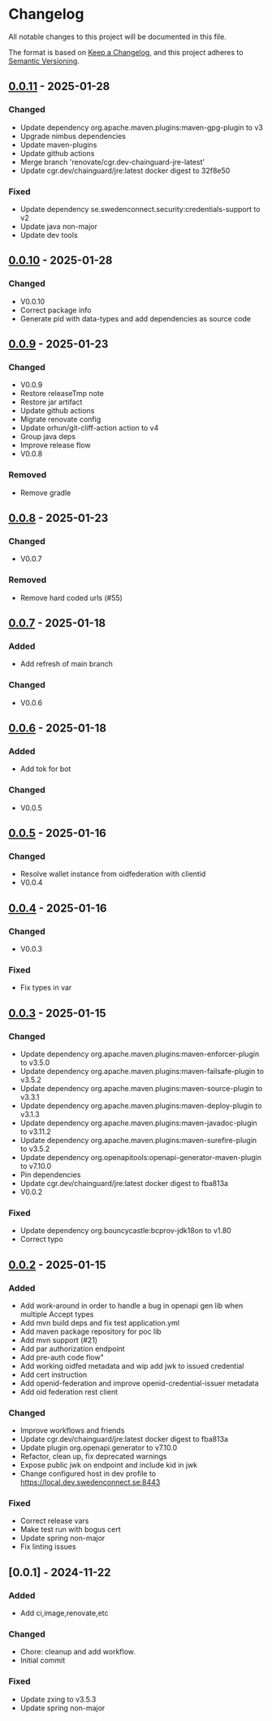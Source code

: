 # Changelog

All notable changes to this project will be documented in this file.

The format is based on [Keep a Changelog](https://keepachangelog.com/en/1.0.0/),
and this project adheres to [Semantic Versioning](https://semver.org/spec/v2.0.0.html).

## [0.0.11] - 2025-01-28

### Changed

- Update dependency org.apache.maven.plugins:maven-gpg-plugin to v3
- Upgrade nimbus dependencies
- Update maven-plugins
- Update github actions
- Merge branch 'renovate/cgr.dev-chainguard-jre-latest'
- Update cgr.dev/chainguard/jre:latest docker digest to 32f8e50

### Fixed

- Update dependency se.swedenconnect.security:credentials-support to v2
- Update java non-major
- Update dev tools

## [0.0.10] - 2025-01-28

### Changed

- V0.0.10
- Correct package info
- Generate pid with data-types and add dependencies as source code

## [0.0.9] - 2025-01-23

### Changed

- V0.0.9
- Restore releaseTmp note
- Restore jar artifact
- Update github actions
- Migrate renovate config
- Update orhun/git-cliff-action action to v4
- Group java deps
- Improve release flow
- V0.0.8

### Removed

- Remove gradle

## [0.0.8] - 2025-01-23

### Changed

- V0.0.7

### Removed

- Remove hard coded urls (#55)

## [0.0.7] - 2025-01-18

### Added

- Add refresh of main branch

### Changed

- V0.0.6

## [0.0.6] - 2025-01-18

### Added

- Add tok for bot

### Changed

- V0.0.5

## [0.0.5] - 2025-01-16

### Changed

- Resolve wallet instance from oidfederation with clientid
- V0.0.4

## [0.0.4] - 2025-01-16

### Changed

- V0.0.3

### Fixed

- Fix types in var

## [0.0.3] - 2025-01-15

### Changed

- Update dependency org.apache.maven.plugins:maven-enforcer-plugin to v3.5.0
- Update dependency org.apache.maven.plugins:maven-failsafe-plugin to v3.5.2
- Update dependency org.apache.maven.plugins:maven-source-plugin to v3.3.1
- Update dependency org.apache.maven.plugins:maven-deploy-plugin to v3.1.3
- Update dependency org.apache.maven.plugins:maven-javadoc-plugin to v3.11.2
- Update dependency org.apache.maven.plugins:maven-surefire-plugin to v3.5.2
- Update dependency org.openapitools:openapi-generator-maven-plugin to v7.10.0
- Pin dependencies
- Update cgr.dev/chainguard/jre:latest docker digest to fba813a
- V0.0.2

### Fixed

- Update dependency org.bouncycastle:bcprov-jdk18on to v1.80
- Correct typo

## [0.0.2] - 2025-01-15

### Added

- Add work-around in order to handle a bug in openapi gen lib when multiple Accept types
- Add mvn build deps and fix test application.yml
- Add maven package repository for poc lib
- Add mvn support (#21)
- Add par authorization endpoint
- Add pre-auth code flow"
- Add working oidfed metadata and wip add jwk to issued credential
- Add cert instruction
- Add openid-federation and improve openid-credential-issuer metadata
- Add oid federation rest client

### Changed

- Improve workflows and friends
- Update cgr.dev/chainguard/jre:latest docker digest to fba813a
- Update plugin org.openapi.generator to v7.10.0
- Refactor, clean up, fix deprecated warnings
- Expose public jwk on endpoint and include kid in jwk
- Change configured host in dev profile to https://local.dev.swedenconnect.se:8443

### Fixed

- Correct release vars
- Make test run with bogus cert
- Update spring non-major
- Fix linting issues

## [0.0.1] - 2024-11-22

### Added

- Add ci,image,renovate,etc

### Changed

- Chore: cleanup and add workflow.
- Initial commit

### Fixed

- Update zxing to v3.5.3
- Update spring non-major

[0.0.11]: https://github.com/diggsweden/eudiw-wallet-issuer-poc/compare/v0.0.10..v0.0.11
[0.0.10]: https://github.com/diggsweden/eudiw-wallet-issuer-poc/compare/v0.0.9..v0.0.10
[0.0.9]: https://github.com/diggsweden/eudiw-wallet-issuer-poc/compare/v0.0.8..v0.0.9
[0.0.8]: https://github.com/diggsweden/eudiw-wallet-issuer-poc/compare/v0.0.7..v0.0.8
[0.0.7]: https://github.com/diggsweden/eudiw-wallet-issuer-poc/compare/v0.0.6..v0.0.7
[0.0.6]: https://github.com/diggsweden/eudiw-wallet-issuer-poc/compare/v0.0.5..v0.0.6
[0.0.5]: https://github.com/diggsweden/eudiw-wallet-issuer-poc/compare/v0.0.4..v0.0.5
[0.0.4]: https://github.com/diggsweden/eudiw-wallet-issuer-poc/compare/v0.0.3..v0.0.4
[0.0.3]: https://github.com/diggsweden/eudiw-wallet-issuer-poc/compare/v0.0.2..v0.0.3
[0.0.2]: https://github.com/diggsweden/eudiw-wallet-issuer-poc/compare/v0.0.1..v0.0.2

<!-- generated by git-cliff -->
